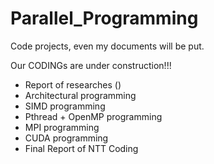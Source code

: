 # Parallel_Programming
Code projects, even my documents will be put. 

Our CODINGs are under construction!!! 

- Report of researches ()
- Architectural programming
- SIMD programming
- Pthread + OpenMP programming
- MPI programming
- CUDA programming
- Final Report of NTT Coding
